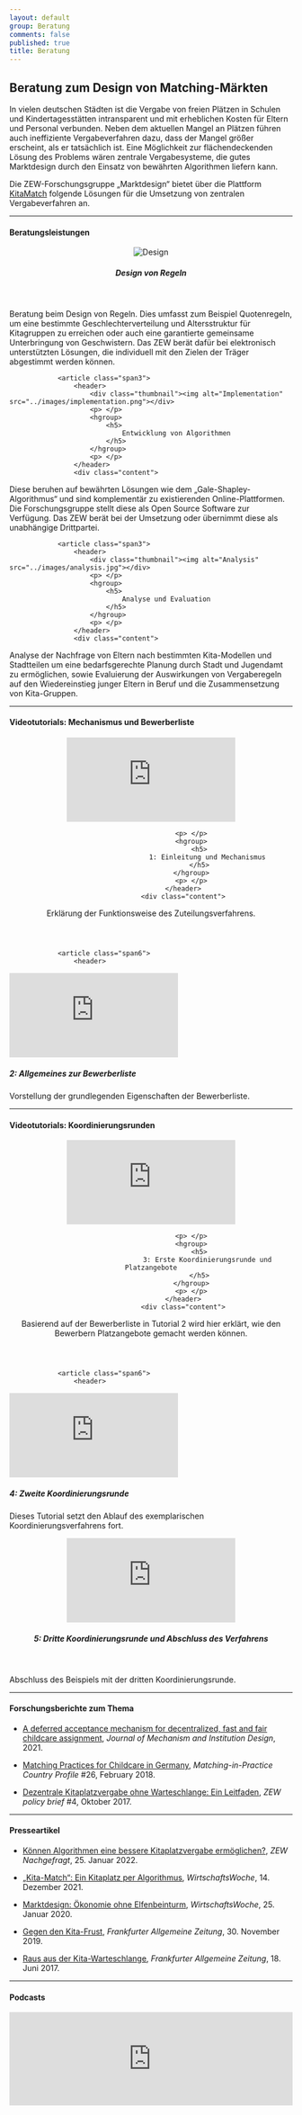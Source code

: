 ```yaml
---
layout: default
group: Beratung
comments: false
published: true
title: Beratung
---
```




## Beratung zum Design von Matching-Märkten

In vielen deutschen Städten ist die Vergabe von freien Plätzen in Schulen und Kindertagesstätten intransparent und mit erheblichen Kosten für Eltern und Personal verbunden. Neben dem aktuellen Mangel an Plätzen führen auch ineffiziente Vergabeverfahren dazu, dass der Mangel größer erscheint, als er tatsächlich ist. Eine Möglichkeit zur flächendeckenden Lösung des Problems wären zentrale Vergabesysteme, die gutes Marktdesign durch den Einsatz von bewährten Algorithmen liefern kann. 

Die ZEW-Forschungsgruppe „Marktdesign“ bietet über die Plattform <a href="https://kitamatch.com">KitaMatch</a> folgende Lösungen für die Umsetzung von zentralen Vergabeverfahren an.


***

#### Beratungsleistungen

<p> </p>

<footer class="row-fluid">
				<article class="span3">
					<header>
						<div class="thumbnail"><img alt="Design" src="../images/design.png"></div>
						<p> </p>
						<hgroup>
							<h5>
								Design von Regeln
							</h5>
						</hgroup>
						<p> </p>
					</header>
					<div class="content">
<p>Beratung beim Design von Regeln. Dies umfasst zum Beispiel Quotenregeln, um eine bestimmte Geschlechterverteilung und Altersstruktur für Kitagruppen zu erreichen oder auch eine garantierte gemeinsame Unterbringung von Geschwistern. Das ZEW berät dafür bei elektronisch unterstützten Lösungen, die individuell mit den Zielen der Träger abgestimmt werden können.
</p>
					</div>
				</article>



				<article class="span3">
					<header>
						<div class="thumbnail"><img alt="Implementation" src="../images/implementation.png"></div>
						<p> </p>
						<hgroup>
							<h5>
								Entwicklung von Algorithmen
							</h5>
						</hgroup>
						<p> </p>
					</header>
					<div class="content">
<p>Diese beruhen auf bewährten Lösungen wie dem „Gale-Shapley-Algorithmus“ und sind komplementär zu existierenden Online-Plattformen. Die Forschungsgruppe stellt diese als Open Source Software zur Verfügung. Das ZEW berät bei der Umsetzung oder übernimmt diese als unabhängige Drittpartei. <!--anhand der vollkommen anonymisierten Ranglisten der einzelnen Träger und der von der Stadt erfassten, anonymisierten Ranglisten der Eltern.-->
</p>
					</div>
				</article>



				<article class="span3">
					<header>
						<div class="thumbnail"><img alt="Analysis" src="../images/analysis.jpg"></div>
						<p> </p>
						<hgroup>
							<h5>
								Analyse und Evaluation
							</h5>
						</hgroup>
						<p> </p>
					</header>
					<div class="content">
<p>Analyse der Nachfrage von Eltern nach bestimmten Kita-Modellen und Stadtteilen um eine bedarfsgerechte Planung durch Stadt und Jugendamt zu ermöglichen, sowie Evaluierung der Auswirkungen von Vergaberegeln auf den Wiedereinstieg junger Eltern in Beruf  und die Zusammensetzung von Kita-Gruppen.
</p>
					</div>
				</article>

</footer>


***


#### Videotutorials: Mechanismus und Bewerberliste

<p> </p>

<footer class="row-fluid">
				<article class="span6">
					<header>			
<div class="thumbnail">
<div class="embed-responsive embed-responsive-16by9">
<iframe class="embed-responsive-item" src="https://player.vimeo.com/video/360373073" allowfullscreen frameborder="0"></iframe>
</div>
</div>

						<p> </p>
						<hgroup>
							<h5>
								1: Einleitung und Mechanismus
							</h5>
						</hgroup>
						<p> </p>
					</header>
					<div class="content">
<p>Erklärung der Funktionsweise des Zuteilungsverfahrens.
</p>
					</div>
				</article>



				<article class="span6">
					<header>
<div class="thumbnail">
<div class="embed-responsive embed-responsive-16by9">
<iframe class="embed-responsive-item" src="https://player.vimeo.com/video/360375744" allowfullscreen frameborder="0"></iframe>
</div>
</div>
						<p> </p>
						<hgroup>
							<h5>
								2: Allgemeines zur Bewerberliste
							</h5>
						</hgroup>
						<p> </p>
					</header>
					<div class="content">
<p>Vorstellung der grundlegenden Eigenschaften der Bewerberliste.
</p>
					</div>
				</article>


</footer>


***

#### Videotutorials: Koordinierungsrunden

<p> </p>

<footer class="row-fluid">
				<article class="span6">
					<header>			
<div class="thumbnail">
<div class="embed-responsive embed-responsive-16by9">
<iframe class="embed-responsive-item" src="https://player.vimeo.com/video/360375869" allowfullscreen frameborder="0"></iframe>
</div>
</div>

						<p> </p>
						<hgroup>
							<h5>
								3: Erste Koordinierungsrunde und Platzangebote
							</h5>
						</hgroup>
						<p> </p>
					</header>
					<div class="content">
<p>Basierend auf der Bewerberliste in Tutorial 2 wird hier erklärt, wie den Bewerbern Platzangebote gemacht werden können.
</p>
					</div>
				</article>

				<article class="span6">
					<header>
<div class="thumbnail">
<div class="embed-responsive embed-responsive-16by9">
<iframe class="embed-responsive-item" src="https://player.vimeo.com/video/360376092" allowfullscreen frameborder="0"></iframe>
</div>
</div>
						<p> </p>
						<hgroup>
							<h5>
								4: Zweite Koordinierungsrunde
							</h5>
						</hgroup>
						<p> </p>
					</header>
					<div class="content">
<p>Dieses Tutorial setzt den Ablauf des exemplarischen Koordinierungsverfahrens fort.
</p>
					</div>
				</article>

</footer>

<p> </p>

<footer class="row-fluid">
				<article class="span6">
					<header>
<div class="thumbnail">
<div class="embed-responsive embed-responsive-16by9">
<iframe class="embed-responsive-item" src="https://player.vimeo.com/video/360376159" allowfullscreen frameborder="0"></iframe>
</div>
</div>
						<p> </p>
						<hgroup>
							<h5>
								5: Dritte Koordinierungsrunde und Abschluss des Verfahrens
							</h5>
						</hgroup>
						<p> </p>
					</header>
					<div class="content">
<p>Abschluss des Beispiels mit der dritten Koordinierungsrunde.
</p>
					</div>
				</article>
</footer>

***

#### Forschungsberichte zum Thema

<p> </p>

- [A deferred acceptance mechanism for decentralized, fast and fair childcare assignment](http://www.mechanism-design.org/arch/v006-1/p_03.pdf), *Journal of Mechanism and Institution Design*, 2021. 

- [Matching Practices for Childcare in Germany](http://www.matching-in-practice.eu/related-markets/), *Matching-in-Practice Country Profile* #26, February 2018.

- [Dezentrale Kitaplatzvergabe ohne Warteschlange: Ein Leitfaden](https://www.econstor.eu/bitstream/10419/171332/1/1004717962.pdf), *ZEW policy brief* #4, Oktober 2017.

***

#### Presseartikel 

<p> </p>

- [Können Algorithmen eine bessere Kitaplatzvergabe ermöglichen?](https://www.zew.de/das-zew/aktuelles/koennen-algorithmen-eine-bessere-kitaplatzvergabe-ermoeglichen), *ZEW Nachgefragt*, 25. Januar 2022.

- [„Kita-Match“: Ein Kitaplatz per Algorithmus](https://www.wiwo.de/politik/deutschland/hilfreiche-software-kita-match-ein-kitaplatz-per-algorithmus/27890190.html), *WirtschaftsWoche*, 14. Dezember 2021.

- [Marktdesign: Ökonomie ohne Elfenbeinturm](https://www.wiwo.de/my/politik/konjunktur/vwl-marktdesign-oekonomie-ohne-elfenbeinturm/25470414.html), *WirtschaftsWoche*, 25. Januar 2020.

- [Gegen den Kita-Frust](https://www.faz.net/aktuell/wirtschaft/wie-ein-algorithmus-kitaplaetze-fairer-vergeben-soll-16510418.html), *Frankfurter Allgemeine Zeitung*, 30. November 2019.

- [Raus aus der Kita-Warteschlange](http://www.faz.net/aktuell/wirtschaft/kinderbetreuung-raus-aus-der-kita-warteschlange-15053793.html), *Frankfurter Allgemeine Zeitung*, 18. Juni 2017.

***

#### Podcasts

<p> </p>

<script class="podigee-podcast-player" src="https://player.podigee-cdn.net/podcast-player/javascripts/podigee-podcast-player.js" data-configuration="https://wirtschaft-forschung-debatten.podigee.io/36-auf-die-platze-fertig-los-so-gelingt-die-kitaplatzvergabe/embed?context=external"></script>

<p> </p>

<iframe width="100%" height="166" scrolling="no" frameborder="no" allow="autoplay" src="https://w.soundcloud.com/player/?url=https%3A//api.soundcloud.com/tracks/458173203&color=%2300aabb&auto_play=false&hide_related=false&show_comments=false&show_user=false&show_reposts=false&show_teaser=true"></iframe>

<p> </p>







